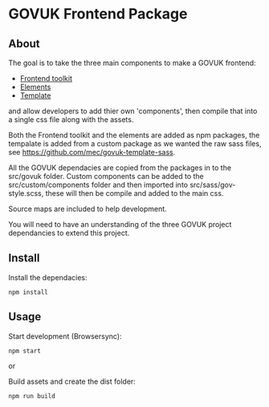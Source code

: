 # GOVUK Frontend Package

## About
The goal is to take the three main components to make a GOVUK frontend:

- [Frontend toolkit](https://github.com/alphagov/govuk_frontend_toolkit)
- [Elements](https://github.com/alphagov/govuk_elements)
- [Template](https://github.com/alphagov/govuk_template)

and allow developers to add thier own 'components', then compile that into a single css file along with the assets.

Both the Frontend toolkit and the elements are added as npm packages, the tempalate is added from a custom package as we wanted the raw sass files, see https://github.com/mec/govuk-template-sass.

All the GOVUK dependacies are copied from the packages in to the src/govuk folder. Custom components can be added to the src/custom/components folder and then imported into src/sass/gov-style.scss, these will then be compile and added to the main css.

Source maps are included to help development.

You will need to have an understanding of the three GOVUK project dependancies to extend this project.

## Install
Install the dependacies:

```
npm install
```

## Usage
Start development (Browsersync):

```
npm start
```
or 

Build assets and create the dist folder:

```
npm run build
```